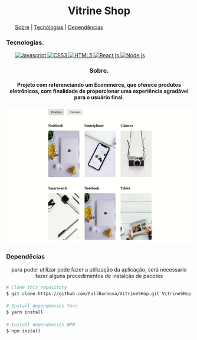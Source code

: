 
<div>
  <h1 align="center">Vitrine Shop</h1>
  <ul>
    <a href="#sobre">Sobre</a>
    |
    <a href="#Tecnologias">Tecnólogias</a>
    |
    <a href="#Dependencias">Dependências</a>
  </ul>
</div>

<div class="Tecnologias">
  <h3>Tecnologias.</h3>
<ul>
  <a href="https://developer.mozilla.org/pt-BR/docs/Web/JavaScript">
      <img src="https://img.shields.io/badge/JavaScript-323330?style=for-the-badge&logo=javascript&logoColor=F7DF1E"
        alt="Javascript">
  </a>
  
  <a href="https://developer.mozilla.org/pt-BR/docs/Web/CSS">
    <img src="https://img.shields.io/badge/CSS3-1572B6?style=for-the-badge&logo=css3&logoColor=white" alt="CSS3">
  </a>

  <a href="https://developer.mozilla.org/pt-BR/docs/Web/HTML/HTML5">
    <img src="https://img.shields.io/badge/HTML5-E34F26?style=for-the-badge&logo=html5&logoColor=white" alt="HTML5">
  </a>

  <a href="https://pt-br.reactjs.org/docs/getting-started.html">
    <img src="https://img.shields.io/badge/React-20232A?style=for-the-badge&logo=react&logoColor=61DAFB" alt="React.js">
  </a>

  <a href="https://nodejs.org/pt-br/docs/">
    <img src="https://img.shields.io/badge/Node.js-43853D?style=for-the-badge&logo=node.js&logoColor=white"
      alt="Node.js">
  </a>
</ul>
</div>


<div align="center">
  <h3>Sobre.</h3>
  <h4 class="Sobre" > Projeto com referenciando um Ecommerce, que oferece produtos eletrônicos, com finalidade de proporcionar uma experiência agradável para o usuário final. </h4>

  <img src="./src/img/ExempleGif.gif" alt="Gif">
</div>

<div class="Dependencias">
  <h3>Dependêcias</h3>
    <p align="center">
      para poder utilizar pode fazer a utilização da aplicação, será necessario fazer alguns procedimentos de instalção de pacotes
    </p>

```bash
# Clone this repository
$ git clone https://github.com/FullBarbosa/VitrineSHop.git VitrineSHop

# Install dependencies Yarn
$ yarn install

# Install dependencies NPM
$ npm install 
```
 </div>



